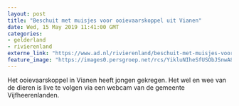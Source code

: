 ```yaml
---
layout: post
title: "Beschuit met muisjes voor ooievaarskoppel uit Vianen"
date: Wed, 15 May 2019 11:41:00 GMT
categories: 
- gelderland 
- rivierenland 
externe_link: "https://www.ad.nl/rivierenland/beschuit-met-muisjes-voor-ooievaarskoppel-uit-vianen~aa3e9fc9/"
feature_image: "https://images0.persgroep.net/rcs/YikluNIheSfUSObJSnwA8NovON8/diocontent/148424171/_fitwidth/400/?appId=21791a8992982cd8da851550a453bd7f&quality=0.7"
---
```


Het ooievaarskoppel in Vianen heeft jongen gekregen. Het wel en wee van de dieren is live te volgen via een webcam van de gemeente Vijfheerenlanden.
